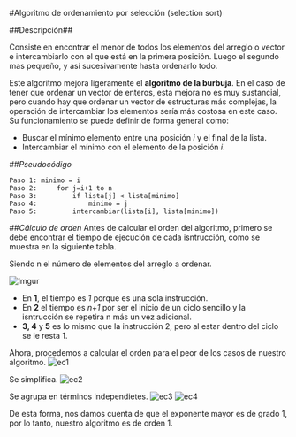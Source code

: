 #Algoritmo de ordenamiento por selección (selection sort)

##Descripción##

Consiste en encontrar el menor de todos los elementos del arreglo o vector e intercambiarlo con el que está en la primera posición. Luego el segundo mas pequeño, y así sucesivamente hasta ordenarlo todo.

Este algoritmo mejora ligeramente el __algoritmo de la burbuja__. En el caso de tener que ordenar un vector de enteros, esta mejora no es muy sustancial, pero cuando hay que ordenar un vector de estructuras más complejas, la operación de intercambiar los elementos sería más costosa en este caso. Su funcionamiento se puede definir de forma general como:

* Buscar el mínimo elemento entre una posición _i_ y el final de la lista.
* Intercambiar el mínimo con el elemento de la posición _i_.

##*Pseudocódigo*

	Paso 1: minimo = i
	Paso 2:		for j=i+1 to n
	Paso 3:			if lista[j] < lista[minimo]
	Paso 4:				minimo = j 
	Paso 5:			intercambiar(lista[i], lista[minimo])

##*Cálculo de orden* 
Antes de calcular el orden del algoritmo, primero se debe encontrar el tiempo de ejecución de cada isntrucción, como se muestra en la siguiente tabla.

Siendo n el número de elementos del arreglo a ordenar.

![Imgur](http://i.imgur.com/FN9tDLZ.png)

* En __1__, el tiempo es _1_  porque es una sola instrucción.
* En __2__ el tiempo es _n+1_ por ser el inicio de un ciclo sencillo y la isntrucción se repetira n más un vez adicional.
* __3, 4__ y __5__ es lo mismo que la instrucción 2, pero al estar dentro del ciclo se le resta 1.

Ahora, procedemos a calcular el orden para el peor de los casos de nuestro algoritmo.
![ec1](http://i.imgur.com/YnooRcx.png) 

Se simplifica.
![ec2](http://i.imgur.com/NEBybEH.png) 

Se agrupa en términos independietes.
![ec3](http://i.imgur.com/2NmNVN2.png)
![ec4](http://i.imgur.com/40QmwIA.png) 

De esta forma, nos damos cuenta de que el exponente mayor es de grado 1, por lo tanto, nuestro algoritmo es de orden 1.